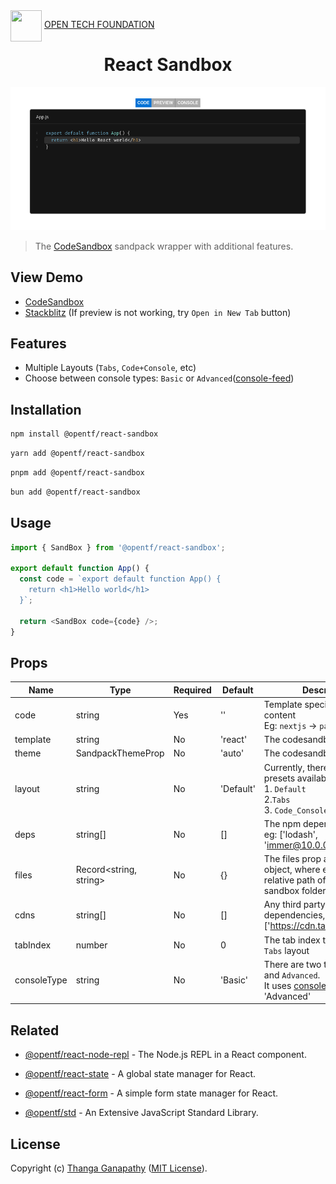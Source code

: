 <img align="left" src="https://open-tech-foundation.pages.dev/img/Logo.svg" width="50" height="50">

&nbsp;[OPEN TECH FOUNDATION](https://open-tech-foundation.pages.dev/)

<div align="center">

# React Sandbox

![Demo gif](./assets/demo.gif)

</div>

> The [CodeSandbox](https://codesandbox.io/) sandpack wrapper with additional features.

## View Demo

- [CodeSandbox](https://codesandbox.io/s/react-sandbox-bcggdd)
- [Stackblitz](https://stackblitz.com/edit/vitejs-vite-ic6mks?file=src/App.jsx) (If preview is not working, try `Open in New Tab` button)

## Features

- Multiple Layouts (`Tabs`, `Code+Console`, etc)
- Choose between console types: `Basic` or `Advanced`([console-feed](https://www.npmjs.com/package/console-feed))

## Installation

```sh
npm install @opentf/react-sandbox
```

```sh
yarn add @opentf/react-sandbox
```

```sh
pnpm add @opentf/react-sandbox
```

```sh
bun add @opentf/react-sandbox
```

## Usage

```ts
import { SandBox } from '@opentf/react-sandbox';

export default function App() {
  const code = `export default function App() {
    return <h1>Hello world</h1>
  }`;

  return <SandBox code={code} />;
}
```

## Props

| Name        | Type                   | Required | Default   | Description                                                                                                                           |
| ----------- | ---------------------- | -------- | --------- | ------------------------------------------------------------------------------------------------------------------------------------- |
| code        | string                 | Yes      | ''        | Template specific default file content <br /> Eg: `nextjs` -> `pages/index.js`                                                        |
| template    | string                 | No       | 'react'   | The codesandbox template.                                                                                                             |
| theme       | SandpackThemeProp      | No       | 'auto'    | The codesandbox [theme](https://sandpack.codesandbox.io/docs/getting-started/themes).                                                 |
| layout      | string                 | No       | 'Default' | Currently, there are three presets available: <br />1. `Default`<br /> 2.`Tabs`<br /> 3. `Code_Console`                               |
| deps        | string[]               | No       | []        | The npm dependencies.<br /> eg: ['lodash', 'immer@10.0.0'].                                                                           |
| files       | Record<string, string> | No       | {}        | The files prop accepts an object, where each key is the relative path of that file in the sandbox folder structure.                   |
| cdns        | string[]               | No       | []        | Any third party external dependencies, eg: ['https://cdn.tailwindcss.com']                                                            |
| tabIndex    | number                 | No       | 0         | The tab index to select in the `Tabs` layout                                                                                          |
| consoleType | string                 | No       | 'Basic'   | There are two types, `Basic` and `Advanced`. <br /> It uses [console-feed](https://www.npmjs.com/package/console-feed) for 'Advanced' |

## Related

- [@opentf/react-node-repl](https://node-repl.pages.dev/) - The Node.js REPL in a React component.

- [@opentf/react-state](https://react-app-state.pages.dev/) - A global state manager for React.

- [@opentf/react-form](https://react-form.pages.dev/) - A simple form state manager for React.

- [@opentf/std](https://js-std.pages.dev/) - An Extensive JavaScript Standard Library.

## License

Copyright (c) [Thanga Ganapathy](https://github.com/Thanga-Ganapathy) ([MIT License](./LICENSE)).
